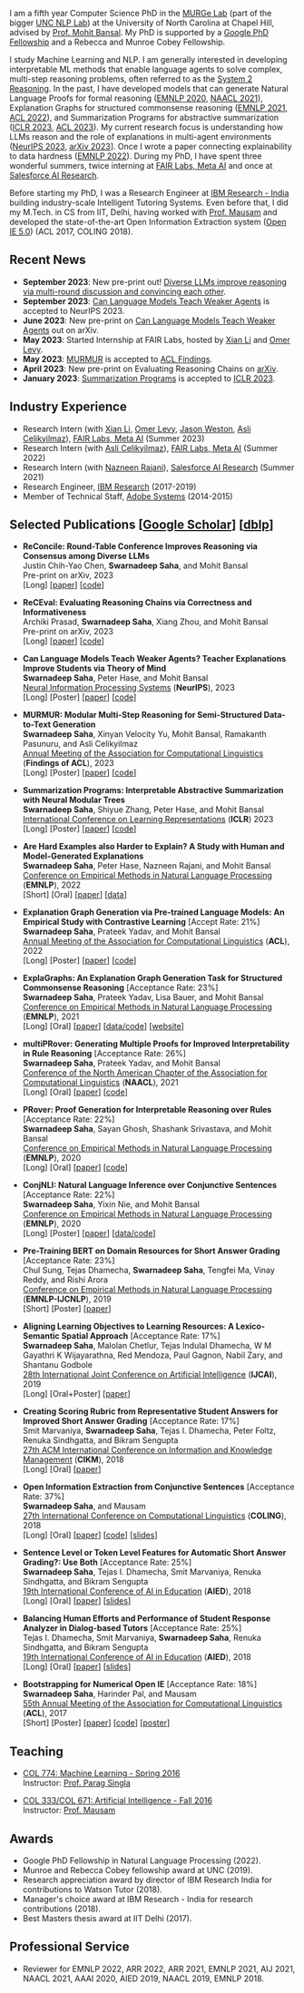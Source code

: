 I am a fifth year Computer Science PhD in the [MURGe Lab](https://murgelab.cs.unc.edu/) (part of the bigger [UNC NLP Lab](https://nlp.cs.unc.edu/)) at the University of North Carolina at Chapel Hill, advised by [Prof. Mohit Bansal](http://www.cs.unc.edu/~mbansal/). My PhD is supported by a [Google PhD Fellowship](https://research.google/outreach/phd-fellowship/recipients/) and a Rebecca and Munroe Cobey Fellowship.

I study Machine Learning and NLP. I am generally interested in developing interpretable ML methods that enable language agents to solve complex, multi-step reasoning problems, often referred to as the [System 2 Reasoning](https://en.wikipedia.org/wiki/Thinking,_Fast_and_Slow#:~:text=Thinking%2C%20Fast%20and%20Slow%20is,book%20by%20psychologist%20Daniel%20Kahneman.&text=The%20book's%20main%20thesis%20is,more%20deliberative%2C%20and%20more%20logical.). In the past, I have developed models that can generate Natural Language Proofs for formal reasoning ([EMNLP 2020](https://arxiv.org/abs/2010.02830), [NAACL 2021](https://arxiv.org/abs/2106.01354)), Explanation Graphs for structured commonsense reasoning ([EMNLP 2021](https://arxiv.org/abs/2104.07644), [ACL 2022](https://arxiv.org/abs/2204.04813)), and Summarization Programs for abstractive summarization ([ICLR 2023](https://arxiv.org/abs/2209.10492), [ACL 2023](https://arxiv.org/abs/2212.08607)). My current research focus is understanding how LLMs reason and the role of explanations in multi-agent environments ([NeurIPS 2023](https://arxiv.org/abs/2306.09299), [arXiv 2023](https://arxiv.org/abs/2309.13007)]. Once I wrote a paper connecting explainability to data hardness ([EMNLP 2022](https://arxiv.org/abs/2211.07517)). During my PhD, I have spent three wonderful summers, twice interning at [FAIR Labs, Meta AI](https://ai.facebook.com/) and once at [Salesforce AI Research](https://www.salesforceairesearch.com/).

Before starting my PhD, I was a Research Engineer at [IBM Research - India](https://www.research.ibm.com/labs/india/) building industry-scale Intelligent Tutoring Systems. Even before that, I did my M.Tech. in CS from IIT, Delhi, having worked with [Prof. Mausam](http://www.cse.iitd.ac.in/~mausam/) and developed the state-of-the-art Open Information Extraction system ([Open IE 5.0](https://github.com/dair-iitd/OpenIE-standalone)) (ACL 2017, COLING 2018).

## Recent News

* **September 2023**: New pre-print out! [Diverse LLMs improve reasoning via multi-round discussion and convincing each other](https://arxiv.org/abs/2309.13007).
* **September 2023**: [Can Language Models Teach Weaker Agents](https://arxiv.org/abs/2306.09299) is accepted to NeurIPS 2023.
* **June 2023**: New pre-print on [Can Language Models Teach Weaker Agents](https://arxiv.org/abs/2306.09299) out on arXiv.
* **May 2023**: Started Internship at FAIR Labs, hosted by [Xian Li](https://ai.facebook.com/people/xian-li/) and [Omer Levy](http://www.cs.tau.ac.il/~levyomer/).  
* **May 2023**: [MURMUR](https://arxiv.org/abs/2212.08607) is accepted to [ACL Findings](https://2023.aclweb.org/).  
* **April 2023**: New pre-print on Evaluating Reasoning Chains on [arXiv](https://arxiv.org/abs/2304.10703).   
* **January 2023**: [Summarization Programs](https://arxiv.org/abs/2209.10492) is accepted to [ICLR 2023](https://iclr.cc/).  

## Industry Experience

* Research Intern (with [Xian Li](https://ai.facebook.com/people/xian-li/), [Omer Levy](http://www.cs.tau.ac.il/~levyomer/), [Jason Weston](https://ai.meta.com/people/jason-weston/), [Asli Celikyilmaz](http://asli.us/)), [FAIR Labs, Meta AI](https://ai.facebook.com/) (Summer 2023)
* Research Intern (with [Asli Celikyilmaz](http://asli.us/)), [FAIR Labs, Meta AI](https://ai.facebook.com/) (Summer 2022)
* Research Intern (with [Nazneen Rajani](http://www.nazneenrajani.com/)), [Salesforce AI Research](https://www.salesforceairesearch.com/) (Summer 2021)
* Research Engineer, [IBM Research](https://www.research.ibm.com/labs/india/) (2017-2019)
* Member of Technical Staff, [Adobe Systems](https://www.adobe.com/in/) (2014-2015)

## Selected Publications [[Google Scholar](https://scholar.google.co.in/citations?user=sY5SyBgAAAAJ&hl=en)] [[dblp](https://dblp.uni-trier.de/pers/hd/s/Saha:Swarnadeep)]

* **ReConcile: Round-Table Conference Improves Reasoning via Consensus among Diverse LLMs**  
Justin Chih-Yao Chen, **Swarnadeep Saha**, and Mohit Bansal   
Pre-print on arXiv, 2023      
[Long] [[paper](https://arxiv.org/abs/2309.13007)] [[code](https://github.com/dinobby/ReConcile)]

* **ReCEval: Evaluating Reasoning Chains via Correctness and Informativeness**  
Archiki Prasad, **Swarnadeep Saha**, Xiang Zhou, and Mohit Bansal  
Pre-print on arXiv, 2023  
[Long] [[paper](https://arxiv.org/abs/2304.10703)] [[code](https://github.com/archiki/ReCEval)] 

* **Can Language Models Teach Weaker Agents? Teacher Explanations Improve Students via Theory of Mind**  
**Swarnadeep Saha**, Peter Hase, and Mohit Bansal   
[Neural Information Processing Systems](https://nips.cc/) (**NeurIPS**), 2023      
[Long] [Poster] [[paper](https://arxiv.org/abs/2306.09299)] [[code](https://github.com/swarnaHub/ExplanationIntervention)] 

* **MURMUR: Modular Multi-Step Reasoning for Semi-Structured Data-to-Text Generation**  
**Swarnadeep Saha**, Xinyan Velocity Yu, Mohit Bansal, Ramakanth Pasunuru, and Asli Celikyilmaz  
[Annual Meeting of the Association for Computational Linguistics](https://www.2023.aclweb.org/) (**Findings of ACL**), 2023    
[Long] [Poster] [[paper](https://arxiv.org/abs/2212.08607)] [[code]()] 

* **Summarization Programs: Interpretable Abstractive Summarization with Neural Modular Trees**  
**Swarnadeep Saha**, Shiyue Zhang, Peter Hase, and Mohit Bansal   
[International Conference on Learning Representations](https://iclr.cc/) (**ICLR**) 2023     
[Long] [Poster] [[paper](https://arxiv.org/abs/2209.10492)] [[code](https://github.com/swarnaHub/SummarizationPrograms)] 

* **Are Hard Examples also Harder to Explain? A Study with Human and Model-Generated Explanations**  
**Swarnadeep Saha**, Peter Hase, Nazneen Rajani, and Mohit Bansal   
[Conference on Empirical Methods in Natural Language Processing](https://2022.emnlp.org/) (**EMNLP**), 2022      
[Short] [Oral] [[paper](https://arxiv.org/abs/2211.07517)] [[data](https://github.com/swarnaHub/ExplanationHardness)] 

* **Explanation Graph Generation via Pre-trained Language Models: An Empirical Study with Contrastive Learning** [Accept Rate: 21%]     
**Swarnadeep Saha**, Prateek Yadav, and Mohit Bansal  
[Annual Meeting of the Association for Computational Linguistics](https://www.2022.aclweb.org/) (**ACL**), 2022     
[Long] [Poster] [[paper](https://arxiv.org/abs/2204.04813)] [[code](https://github.com/swarnaHub/ExplagraphGen)]    

* **ExplaGraphs: An Explanation Graph Generation Task for Structured Commonsense Reasoning** [Acceptance Rate: 23%]      
**Swarnadeep Saha**, Prateek Yadav, Lisa Bauer, and Mohit Bansal  
[Conference on Empirical Methods in Natural Language Processing](https://2021.emnlp.org/) (**EMNLP**), 2021     
[Long] [Oral] [[paper](https://arxiv.org/abs/2104.07644)] [[data/code](https://github.com/swarnaHub/ExplaGraphs)] [[website](https://explagraphs.github.io/)]

* **multiPRover: Generating Multiple Proofs for Improved Interpretability in Rule Reasoning** [Acceptance Rate: 26%]   
**Swarnadeep Saha**, Prateek Yadav, and Mohit Bansal  
[Conference of the North American Chapter of the Association for Computational Linguistics](https://2021.naacl.org/) (**NAACL**), 2021     
[Long] [Oral] [[paper](https://arxiv.org/abs/2106.01354)] [[code](https://github.com/swarnaHub/multiPRover)]

* **PRover: Proof Generation for Interpretable Reasoning over Rules** [Acceptance Rate: 22%]  
**Swarnadeep Saha**, Sayan Ghosh, Shashank Srivastava, and Mohit Bansal  
[Conference on Empirical Methods in Natural Language Processing](https://2020.emnlp.org/) (**EMNLP**), 2020  
[Long] [Oral] [[paper](https://arxiv.org/abs/2010.02830)] [[code](https://github.com/swarnaHub/PRover)]

* **ConjNLI: Natural Language Inference over Conjunctive Sentences** [Acceptance Rate: 22%]   
**Swarnadeep Saha**, Yixin Nie, and Mohit Bansal  
[Conference on Empirical Methods in Natural Language Processing](https://2020.emnlp.org/) (**EMNLP**), 2020  
[Long] [Poster] [[paper](https://arxiv.org/abs/2010.10418)] [[data/code](https://github.com/swarnaHub/ConjNLI)]

* **Pre-Training BERT on Domain Resources for Short Answer Grading** [Acceptance Rate: 23%]  
Chul Sung, Tejas Dhamecha, **Swarnadeep Saha**, Tengfei Ma, Vinay Reddy, and Rishi Arora  
[Conference on Empirical Methods in Natural Language Processing](http://emnlp-ijcnlp2019.org/) (**EMNLP-IJCNLP**), 2019  
[Short] [Poster] [[paper](https://swarnahub.github.io/papers/EMNLP19.pdf)]  

* **Aligning Learning Objectives to Learning Resources: A Lexico-Semantic Spatial Approach** [Acceptance Rate: 17%]  
**Swarnadeep Saha**, Malolan Chetlur, Tejas Indulal Dhamecha, W M Gayathri K Wijayarathna, Red Mendoza, Paul Gagnon, Nabil Zary, and Shantanu Godbole  
[28th International Joint Conference on Artificial Intelligence](https://www.ijcai19.org/) (**IJCAI**), 2019  
[Long] [Oral+Poster] [[paper](https://swarnahub.github.io/papers/IJCAI19.pdf)]  

* **Creating Scoring Rubric from Representative Student Answers for Improved Short Answer Grading**  [Acceptance Rate: 17%]  
Smit Marvaniya, **Swarnadeep Saha**, Tejas I. Dhamecha, Peter Foltz, Renuka Sindhgatta, and Bikram Sengupta  
[27th ACM International Conference on Information and Knowledge Management](https://www.cikm2018.units.it/) (**CIKM**), 2018  
[Long] [Oral] [[paper](https://swarnahub.github.io/papers/CIKM18.pdf)]

* **Open Information Extraction from Conjunctive Sentences** [Acceptance Rate: 37%]  
**Swarnadeep Saha**, and Mausam  
[27th International Conference on Computational Linguistics](https://coling2018.org/) (**COLING**), 2018  
[Long] [Oral] [[paper](https://swarnahub.github.io/papers/COLING18.pdf)] [[code](https://github.com/dair-iitd/OpenIE-standalone)] [[slides](https://swarnahub.github.io/papers/COLING18Slides.pptx)]

* **Sentence Level or Token Level Features for Automatic Short Answer Grading?: Use Both** [Acceptance Rate: 25%]  
**Swarnadeep Saha**, Tejas I. Dhamecha, Smit Marvaniya, Renuka Sindhgatta, and Bikram Sengupta  
[19th International Conference of AI in Education](https://aied2018.utscic.edu.au/) (**AIED**), 2018   
[Long] [Oral] [[paper](https://swarnahub.github.io/papers/AIED18a.pdf)] [[slides](https://swarnahub.github.io/papers/AIED18aSlides.pptx)]

* **Balancing Human Efforts and Performance of Student Response Analyzer in Dialog-based Tutors** [Acceptance Rate: 25%]  
Tejas I. Dhamecha, Smit Marvaniya, **Swarnadeep Saha**, Renuka Sindhgatta, and Bikram Sengupta  
[19th International Conference of AI in Education](https://aied2018.utscic.edu.au/) (**AIED**), 2018  
[Long] [Oral] [[paper](https://swarnahub.github.io/papers/AIED18b.pdf)] [[slides](https://swarnahub.github.io/papers/AIED18bSlides.pptx)]

* **Bootstrapping for Numerical Open IE** [Acceptance Rate: 18%]  
**Swarnadeep Saha**, Harinder Pal, and Mausam  
[55th Annual Meeting of the Association for Computational Linguistics](http://acl2017.org/) (**ACL**), 2017  
[Short] [Poster] [[paper](https://swarnahub.github.io/papers/ACL17.pdf)] [[code](https://github.com/dair-iitd/OpenIE-standalone)] [[poster](https://swarnahub.github.io/papers/ACL17Poster.pdf)] 

## Teaching

* [COL 774: Machine Learning - Spring 2016](http://www.cse.iitd.ac.in/~parags/teaching/2017/sp17/col774/)  
Instructor: [Prof. Parag Singla](http://www.cse.iitd.ac.in/~parags/teaching.html)

* [COL 333/COL 671: Artificial Intelligence - Fall 2016](http://www.cse.iitd.ac.in/~mausam/courses/col333/autumn2016/)  
Instructor: [Prof. Mausam](http://www.cse.iitd.ac.in/~mausam/)

## Awards

* Google PhD Fellowship in Natural Language Processing (2022).
* Munroe and Rebecca Cobey fellowship award at UNC (2019). 
* Research appreciation award by director of IBM Research India for contributions to Watson Tutor (2018).
* Manager's choice award at IBM Research - India for research contributions (2018).
* Best Masters thesis award at IIT Delhi (2017).

## Professional Service

* Reviewer for EMNLP 2022, ARR 2022, ARR 2021, EMNLP 2021, AIJ 2021, NAACL 2021, AAAI 2020, AIED 2019, NAACL 2019, EMNLP 2018.
